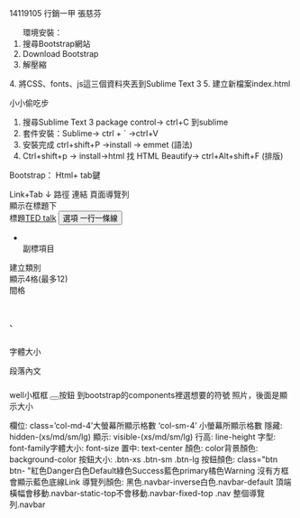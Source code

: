 14119105 行銷一甲 張慈芬
<OL>環境安裝：
<LI>搜尋Bootstrap網站
<LI>Download Bootstrap
<LI>解壓縮
</OL>
4.	將CSS、fonts、js這三個資料夾丟到Sublime Text 3
5.	建立新檔案index.html

小小偷吃步
1.	搜尋Sublime Text 3 package control→ ctrl+C 到sublime
2.	套件安裝：Sublime→ ctrl + ` →ctrl+V
3.	安裝完成 ctrl+shift+P →install → emmet (語法)
4.	Ctrl+shift+p → install→html 找 HTML Beautify→ ctrl+Alt+shift+F (排版)

Bootstrap：
Html+ tab鍵
 <!DOCTYPE html>
   <html lang="utf-8">
  <head>  
<title> 大標題  </title>
Link+Tab ↓
    路徑<link rel="stylesheet" type="text/css" href="css/bootstrap.css"> 
    連結<link rel="stylesheet" type="text/css" href="css/main.css">                         
  </head>
  <body> 
頁面導覽列<div class='navbar navbar-default navbar-static-top '> 
      <div class="container" >
        顯示在標題下<div class='navbar-header'> 
          標題<a href='index.html' class='navbar-brand'>TED talk</a> 
          <button type='button' class='navbar-toggle'  螢幕縮小時按鈕(手機版)
          data-toggle='collapse'
          data-target='.navbar-collapse'>
          <span class='sr-only'> 選項 </span> 
          <span class='icon-bar'></span>   一行一條線
          <span class='icon-bar'></span>
          <span class='icon-bar'></span>
          </button>
        </div>
        <ul class='nav navbar-nav navbar-right collapse navbar-collapse'> 
          <li><a href='index.html'> </a></li>副標項目
        </ul>
      </div>
    </div>
   <div class="container">
     <div class= row> </div> 建立類別
    <div class="col-md-4"> 顯示4格(最多12)
    <div class='col-md-offset-1 '></div> 間格
    <h1></h1> 、<h2></h2>  字體大小 
   <p></p> 段落內文
     <h3 class=" well"></h3>  well小框框
<button type='button'> </button>按鈕
<i class=" "></i> 到bootstrap的components裡選想要的符號
<img src=" " style=" ">照片，後面是顯示大小
 <script src="https://ajax.googleapis.com/ajax/libs/jquery/1.11.2/jquery.min.js"></script>
  <script src="js/bootstrap.js"></script>
  </div>
 </body>
</html>

欄位: class=’col-md-4’大螢幕所顯示格數  ‘col-sm-4’ 小螢幕所顯示格數
隱藏: hidden-(xs/md/sm/lg) 顯示: visible-(xs/md/sm/lg)
行高: line-height
字型: font-family字體大小: font-size
置中: text-center
顏色: color背景顏色: background-color
按鈕大小: .btn-xs .btn-sm .btn-lg
按鈕顏色: class="btn btn- "紅色Danger白色Default綠色Success藍色primary橘色Warning  沒有方框會顯示藍色底線Link
導覽列顏色: 黑色.navbar-inverse白色.navbar-default
頂端橫幅會移動.navbar-static-top不會移動.navbar-fixed-top
.nav 整個導覽列.navbar
